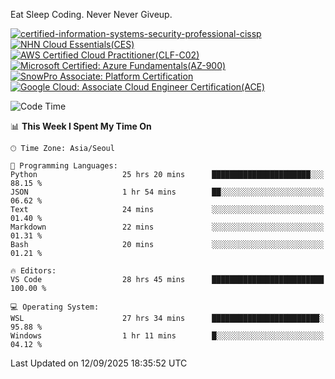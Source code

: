 Eat Sleep Coding.
Never Never Giveup.

[![certified-information-systems-security-professional-cissp](https://github.com/user-attachments/assets/d259884f-7f9a-4d80-a663-6968ead7464a)](https://www.credly.com/badges/f394a010-85a0-450b-9136-8043af01d71c/public_url)
[![NHN Cloud Essentials(CES)](https://github.com/user-attachments/assets/f405dcae-c923-424d-927f-e993bac10fa9)](https://www.nhncloud.com/kr/edu/certification/search)
[![AWS Certified Cloud Practitioner(CLF-C02)](https://github.com/user-attachments/assets/5199a6f5-42d5-4e70-b493-16c3fd42e691)](https://www.credly.com/badges/235e2b66-a782-4a21-ac77-ac4e42037113)
[![Microsoft Certified: Azure Fundamentals(AZ-900)](https://github.com/user-attachments/assets/7eb23f86-6311-42f9-83ab-166a25656710)](https://learn.microsoft.com/en-us/users/tiaz0128/credentials/ca6706271c8233ef)
[![SnowPro Associate: Platform Certification](https://github.com/user-attachments/assets/6b0ae8e7-175e-4b7d-917f-b7b2c6d67ef5)](https://achieve.snowflake.com/f4439c87-fed8-4ba2-a93c-291bdd46e434)
[![Google Cloud: Associate Cloud Engineer Certification(ACE)](https://github.com/user-attachments/assets/cfd997df-d382-484c-8760-6fa93a7d1d1f)](https://www.credly.com/earner/earned/share/1a52c593-93e4-470f-93ed-53d57051b28e)

<!--START_SECTION:waka-->
![Code Time](http://img.shields.io/badge/Code%20Time-4%2C392%20hrs%2022%20mins-blue)

📊 **This Week I Spent My Time On** 

```text
🕑︎ Time Zone: Asia/Seoul

💬 Programming Languages: 
Python                   25 hrs 20 mins      ██████████████████████░░░   88.15 % 
JSON                     1 hr 54 mins        ██░░░░░░░░░░░░░░░░░░░░░░░   06.62 % 
Text                     24 mins             ░░░░░░░░░░░░░░░░░░░░░░░░░   01.40 % 
Markdown                 22 mins             ░░░░░░░░░░░░░░░░░░░░░░░░░   01.31 % 
Bash                     20 mins             ░░░░░░░░░░░░░░░░░░░░░░░░░   01.21 % 

🔥 Editors: 
VS Code                  28 hrs 45 mins      █████████████████████████   100.00 % 

💻 Operating System: 
WSL                      27 hrs 34 mins      ████████████████████████░   95.88 % 
Windows                  1 hr 11 mins        █░░░░░░░░░░░░░░░░░░░░░░░░   04.12 % 
```


 Last Updated on 12/09/2025 18:35:52 UTC
<!--END_SECTION:waka-->
